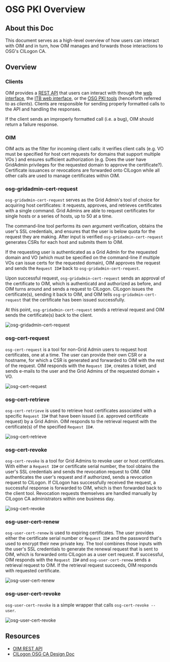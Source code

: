 OSG PKI Overview
================


About this Doc
--------------

This document serves as a high-level overview of how users can interact with OIM and in turn, how OIM manages and forwards those interactions to OSG's CILogon CA.

Overview
--------

### Clients

OIM provides a [REST API](http://confluence.grid.iu.edu/display/CENTRAL/OIM+Rest+API+Guide) that users can interact with through the [web interface](http://oim.opensciencegrid.org), the [ITB web interface](http://oim-itb.grid.iu.edu), or the [OSG PKI tools](https://github.com/opensciencegrid/osg-pki-tools) (henceforth referred to as *clients*). Clients are responsible for sending properly formatted calls to the API and handling the responses.

If the client sends an improperly formatted call (i.e. a bug), OIM should return a failure response.

### OIM

OIM acts as the filter for incoming client calls: it verifies client calls (e.g. VO must be specified for host cert requests for domains that support multiple VOs ) and ensures sufficient authorization (e.g. Does the user have GridAdmin privileges for the requested domain to approve the certificate?). Certificate issuances or revocations are forwarded onto CILogon while all other calls are used to manage certificates within OIM.

### osg-gridadmin-cert-request

`osg-gridadmin-cert-request` serves as the Grid Admin's tool of choice for acquiring host certificates: it requests, approves, and retrieves certificates with a single command. Grid Admins are able to request certificates for single hosts or a series of hosts, up to 50 at a time.

The command-line tool performs its own argument verification, obtains the user's SSL credentials, and ensures that the user is below quota for the request they are making. After input is verified `osg-gridadmin-cert-request` generates CSRs for each host and submits them to OIM.

If the requesting user is authenticated as a Grid Admin for the requested domain and VO (which must be specified on the command-line if multiple VOs can issue certs for the requested domain), OIM approves the request and sends the `Request ID#` back to `osg-gridadmin-cert-request`.

Upon successful request, `osg-gridadmin-cert-request` sends an approval of the certificate to OIM, which is authenticatd and authorized as before, and OIM turns around and sends a request to CILogon. CILogon issues the certificate(s), sending it back to OIM, and OIM tells `osg-gridadmin-cert-request` that the certificate has been issued successfully.

At this point, `osg-gridadmin-cert-request` sends a retrieval request and OIM sends the certificate(s) back to the client.

![osg-gridadmin-cert-request](/img/osg-gridadmin-cert-request.png)

### osg-cert-request

`osg-cert-request` is a tool for non-Grid Admin users to request host certificates, one at a time. The user can provide their own CSR or a hostname, for which a CSR is generated and forwarded to OIM with the rest of the request. OIM responds with the `Request ID#`, creates a ticket, and sends e-mails to the user and the Grid Admins of the requested domain + VO.

![osg-cert-request](/img/osg-cert-request.png)

### osg-cert-retrieve

`osg-cert-retrieve` is used to retrieve host certificates associated with a specific `Request ID#` that have been issued (i.e. approved certificate request) by a Grid Admin. OIM responds to the retrieval request with the certificate(s) of the specified `Request ID#`.

![osg-cert-retrieve](/img/osg-cert-retrieve.png)

### osg-cert-revoke

`osg-cert-revoke` is a tool for Grid Admins to revoke user or host certificates. With either a `Request ID#` or certificate serial number, the tool obtains the user's SSL credentials and sends the revocation request to OIM. OIM authenticates the user's request and if authorized, sends a revocation request to CILogon. If CILogon has successfully received the request, a successful response is forwarded to OIM, which is then forwarded back to the client tool. Revocation requests themselves are handled manually by CILogon CA administrators within one business day.

![osg-cert-revoke](/img/osg-cert-revoke.png)

### osg-user-cert-renew

`osg-user-cert-renew` is used to expiring certificates. The user provides either the certificate serial number or `Request ID#` and the password that's used to encrypt their new private key. The tool combines those inputs with the user's SSL credentials to generate the renewal request that is sent to OIM, which is forwarded onto CILogon as a user cert request. If successful, OIM responds with the `Request ID#` and `osg-user-cert-renew` sends a retrieval request to OIM. If the retrieval request succeeds, OIM responds with requested certificate.

![osg-user-cert-renew](/img/osg-user-cert-renew.png)

### osg-user-cert-revoke

`osg-user-cert-revoke` is a simple wrapper that calls `osg-cert-revoke --user`.

![osg-user-cert-revoke](/img/osg-user-cert-revoke.png)

Resources
---------

-   [OIM REST API](http://confluence.grid.iu.edu/display/CENTRAL/OIM+Rest+API+Guide)
-   [CILogon OSG CA Design Doc](https://docs.google.com/document/d/1wGyV_P-oH3A26YvCtVwVYjW1suovjighCz6XN5VidJM/edit#)


